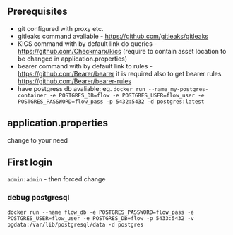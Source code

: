 ## Prerequisites

* git configured with proxy etc.
* gitleaks command avaliable - https://github.com/gitleaks/gitleaks
* KICS command with by default link do queries - https://github.com/Checkmarx/kics (require to contain asset location to be changed in application.properties)
* bearer command with by default link to rules - https://github.com/Bearer/bearer it is required also to get bearer rules https://github.com/Bearer/bearer-rules
* have postgress db avaliable: eg. `docker run --name my-postgres-container -e POSTGRES_DB=flow -e POSTGRES_USER=flow_user -e POSTGRES_PASSWORD=flow_pass -p 5432:5432 -d postgres:latest`

## application.properties
 change to your need

## First login
`admin:admin` - then forced change

### debug postgresql
```shell
docker run --name flow_db -e POSTGRES_PASSWORD=flow_pass -e POSTGRES_USER=flow_user -e POSTGRES_DB=flow -p 5433:5432 -v pgdata:/var/lib/postgresql/data -d postgres
```
